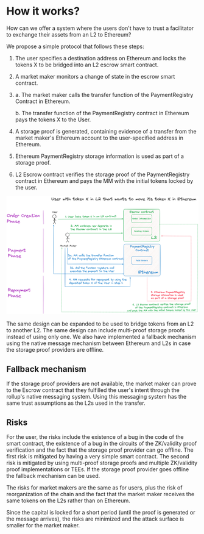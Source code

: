 # How it works?

How can we offer a system where the users don't have to trust a facilitator to exchange their assets from an L2 to Ethereum?

We propose a simple protocol that follows these steps:

1. The user specifies a destination address on Ethereum and locks the tokens X 
to be bridged into an L2 escrow smart contract.

2. A market maker monitors a change of state in the escrow smart contract.

3. 
    a. The market maker calls the transfer function of the PaymentRegistry Contract in Ethereum.
    
    b. The transfer function of the PaymentRegistry contract in Ethereum pays the tokens X to the User.

4. A storage proof is generated, containing evidence of a transfer from the 
market maker's Ethereum account to the user-specified address in Ethereum.

5. Ethereum PaymentRegistry storage information is used as part of a storage proof.

6. L2 Escrow contract verifies the storage proof of the PaymentRegistry 
contract in Ethereum and pays the MM with the initial tokens locked by the user.

![YAB-diagram](../images/YAB-diagram.png)

The same design can be expanded to be used to bridge tokens from an L2 to another L2. 
The same design can include multi-proof storage proofs instead of using only one. 
We also have implemented a fallback mechanism using the native message mechanism 
between Ethereum and L2s in case the storage proof providers are offline.

## Fallback mechanism
If the storage proof providers are not available, the market maker can prove 
to the Escrow contract that they fulfilled the user's intent through the rollup's
native messaging system. Using this messaging system has the same trust 
assumptions as the L2s used in the transfer.

## Risks
For the user, the risks include the existence of a bug in the code of the smart 
contract, the existence of a bug in the circuits of the ZK/validity proof 
verification and the fact that the storage proof provider can go offline. 
The first risk is mitigated by having a very simple smart contract. The second 
risk is mitigated by using multi-proof storage proofs and multiple ZK/validity 
proof implementations or TEEs. If the storage proof provider goes offline 
the fallback mechanism can be used.

The risks for market makers are the same as for users, plus the risk of 
reorganization of the chain and the fact that the market maker receives the 
same tokens on the L2s rather than on Ethereum.

Since the capital is locked for a short period (until the proof is generated or 
the message arrives), the risks are minimized and the attack surface is smaller 
for the market maker.
